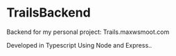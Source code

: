 # TrailsBackend
Backend for my personal project: Trails.maxwsmoot.com 

Developed in Typescript Using Node and Express..